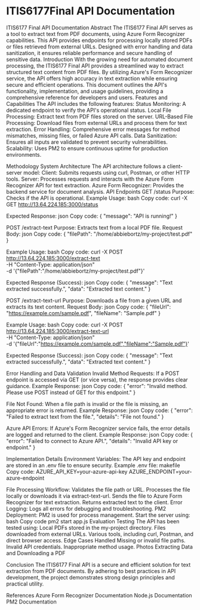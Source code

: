 # ITIS6177Final API Documentation
ITIS6177 Final API Documentation
Abstract
The ITIS6177 Final API serves as a tool to extract text from PDF documents, using Azure Form Recognizer capabilities. This API provides endpoints for processing locally stored PDFs or files retrieved from external URLs. Designed with error handling and data sanitization, it ensures reliable performance and secure handling of sensitive data.
Introduction
With the growing need for automated document processing, the ITIS6177 Final API provides a streamlined way to extract structured text content from PDF files. By utilizing Azure's Form Recognizer service, the API offers high accuracy in text extraction while ensuring secure and efficient operations. This document outlines the API's functionality, implementation, and usage guidelines, providing a comprehensive reference for developers and users.
Features and Capabilities
The API includes the following features:
Status Monitoring: A dedicated endpoint to verify the API's operational status.
Local File Processing: Extract text from PDF files stored on the server.
URL-Based File Processing: Download files from external URLs and process them for text extraction.
Error Handling: Comprehensive error messages for method mismatches, missing files, or failed Azure API calls.
Data Sanitization: Ensures all inputs are validated to prevent security vulnerabilities.
Scalability: Uses PM2 to ensure continuous uptime for production environments.

Methodology
System Architecture
The API architecture follows a client-server model:
Client: Submits requests using curl, Postman, or other HTTP tools.
Server: Processes requests and interacts with the Azure Form Recognizer API for text extraction.
Azure Form Recognizer: Provides the backend service for document analysis.
API Endpoints
GET /status
Purpose: Checks if the API is operational.
Example Usage:
bash
Copy code:
curl -X GET http://13.64.224.185:3000/status

Expected Response:
json
Copy code:
{
  "message": "API is running!"
}

POST /extract-text
Purpose: Extracts text from a local PDF file.
Request Body:
json
Copy code:
{
  "filePath": "/home/abbiebortz/my-project/test.pdf"
}

Example Usage:
bash
Copy code:
curl -X POST http://13.64.224.185:3000/extract-text \
-H "Content-Type: application/json" \
-d '{"filePath":"/home/abbiebortz/my-project/test.pdf"}'

Expected Response (Success):
json
Copy code:
{
  "message": "Text extracted successfully.",
  "data": "Extracted text content."
}

POST /extract-text-url
Purpose: Downloads a file from a given URL and extracts its text content.
Request Body:
json
Copy code:
{
  "fileUrl": "https://example.com/sample.pdf",
  "fileName": "Sample.pdf"
}

Example Usage:
bash
Copy code:
curl -X POST http://13.64.224.185:3000/extract-text-url \
-H "Content-Type: application/json" \
-d '{"fileUrl":"https://example.com/sample.pdf","fileName":"Sample.pdf"}'

Expected Response (Success):
json
Copy code:
{
  "message": "Text extracted successfully.",
  "data": "Extracted text content."
}

Error Handling and Data Validation
Invalid Method Requests:
If a POST endpoint is accessed via GET (or vice versa), the response provides clear guidance.
Example Response:
json
Copy code:
{
  "error": "Invalid method. Please use POST instead of GET for this endpoint."
}


File Not Found:
When a file path is invalid or the file is missing, an appropriate error is returned.
Example Response:
json
Copy code:
{
  "error": "Failed to extract text from the file.",
  "details": "File not found."
}


Azure API Errors:
If Azure's Form Recognizer service fails, the error details are logged and returned to the client.
Example Response:
json
Copy code:
{
  "error": "Failed to connect to Azure API.",
  "details": "Invalid API key or endpoint."
}


Implementation Details
Environment Variables:
The API key and endpoint are stored in an .env file to ensure security.
Example .env file:
makefile
Copy code:
AZURE_API_KEY=your-azure-api-key
AZURE_ENDPOINT=your-azure-endpoint


File Processing Workflow:
Validates the file path or URL.
Processes the file locally or downloads it via extract-text-url.
Sends the file to Azure Form Recognizer for text extraction.
Returns extracted text to the client.
Error Logging:
Logs all errors for debugging and troubleshooting.
PM2 Deployment:
PM2 is used for process management. Start the server using:
bash
Copy code
pm2 start app.js
Evaluation
Testing
The API has been tested using:
Local PDFs stored in the my-project directory.
Files downloaded from external URLs.
Various tools, including curl, Postman, and direct browser access.
Edge Cases Handled
Missing or invalid file paths.
Invalid API credentials.
Inappropriate method usage.
Photos
Extracting Data and Downloading a PDF

Conclusion
The ITIS6177 Final API is a secure and efficient solution for text extraction from PDF documents. By adhering to best practices in API development, the project demonstrates strong design principles and practical utility.

References
Azure Form Recognizer Documentation
Node.js Documentation
PM2 Documentation
